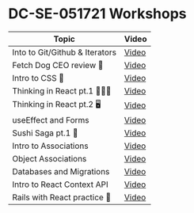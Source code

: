 # DC-SE-051721 Workshops

| Topic                          | Video                                 |
| ------------------------------ | ------------------------------------- |
| Into to Git/Github & Iterators | [Video](https://youtu.be/5FcwyPNn6ZE) |
| Fetch Dog CEO review 🐶        | [Video](https://youtu.be/12kfScN1wXI) |
| Intro to CSS 💅                | [Video](https://youtu.be/LgaKGyANghQ) |
| Thinking in React pt.1 🧑🏽‍💻   | [Video](https://youtu.be/A79Lo_APftw) |
| Thinking in React pt.2 🖥       | [Video](https://youtu.be/PBII-gH2epA) |
| useEffect and Forms            | [Video](https://youtu.be/z4tAtdhW31U) |
| Sushi Saga pt.1 🍣             | [Video](https://youtu.be/l_WomzBD_6I) |
| Intro to Associations          | [Video](https://youtu.be/QgJ6X3P1U4s) |
| Object Associations            | [Video](https://youtu.be/uy6U4uSIaNk) |
| Databases and Migrations       | [Video](https://youtu.be/QDlvuRse5xc) |
| Intro to React Context API     | [Video](https://youtu.be/kVqPDN8cKY8) |
| Rails with React practice 🚅   | [Video](https://youtu.be/cOrZeHZk7aI) |
